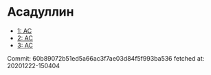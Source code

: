 # Асадуллин
- [1: AC](1.md)
- [2: AC](2.md)
- [3: AC](3.md)

Commit: 60b89072b51ed5a66ac3f7ae03d84f5f993ba536
 fetched at: 20201222-150404
